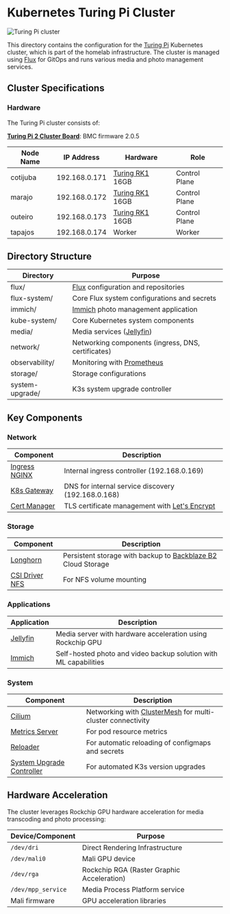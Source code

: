 # Kubernetes Turing Pi Cluster

![Turing Pi cluster](https://imgur.com/QY0BY1W)

This directory contains the configuration for the [Turing Pi](https://turingpi.com/) Kubernetes cluster, which is part of the homelab infrastructure. The cluster is managed using [Flux](https://fluxcd.io/) for GitOps and runs various media and photo management services.

## Cluster Specifications

### Hardware

The Turing Pi cluster consists of:

**[Turing Pi 2 Cluster Board](https://turingpi.com/product/turing-pi-2/)**: BMC firmware 2.0.5

| Node Name | IP Address     | Hardware                                                    | Role          |
|-----------|----------------|-------------------------------------------------------------|---------------|
| cotijuba  | 192.168.0.171  | [Turing RK1](https://turingpi.com/product/turing-rk1/) 16GB | Control Plane |
| marajo    | 192.168.0.172  | [Turing RK1](https://turingpi.com/product/turing-rk1/) 16GB | Control Plane |
| outeiro   | 192.168.0.173  | [Turing RK1](https://turingpi.com/product/turing-rk1/) 16GB | Control Plane |
| tapajos   | 192.168.0.174  | Worker                                                      | Worker        |

## Directory Structure

| Directory       | Purpose                                                           |
|-----------------|-------------------------------------------------------------------|
| flux/           | [Flux](https://fluxcd.io/) configuration and repositories         |
| flux-system/    | Core Flux system configurations and secrets                       |
| immich/         | [Immich](https://immich.app/) photo management application        |
| kube-system/    | Core Kubernetes system components                                 |
| media/          | Media services ([Jellyfin](https://jellyfin.org/))                |
| network/        | Networking components (ingress, DNS, certificates)                |
| observability/  | Monitoring with [Prometheus](https://prometheus.io/)              |
| storage/        | Storage configurations                                            |
| system-upgrade/ | K3s system upgrade controller                                     |

## Key Components

### Network

| Component                                                    | Description                                                               |
|--------------------------------------------------------------|---------------------------------------------------------------------------|
| [Ingress NGINX](https://github.com/kubernetes/ingress-nginx) | Internal ingress controller (192.168.0.169)                               |
| [K8s Gateway](https://github.com/ori-edge/k8s_gateway)       | DNS for internal service discovery (192.168.0.168)                        |
| [Cert Manager](https://cert-manager.io/)                     | TLS certificate management with [Let's Encrypt](https://letsencrypt.org/) |

### Storage

| Component                                            | Description                                                                                             |
|------------------------------------------------------|---------------------------------------------------------------------------------------------------------|
| [Longhorn](https://longhorn.io/)                     | Persistent storage with backup to [Backblaze B2](https://www.backblaze.com/cloud-storage) Cloud Storage |
| [CSI Driver NFS](https://github.com/kubernetes-csi/csi-driver-nfs) | For NFS volume mounting                                                                   |

### Applications

| Application                          | Description                                                      |
|--------------------------------------|------------------------------------------------------------------|
| [Jellyfin](https://jellyfin.org/)    | Media server with hardware acceleration using Rockchip GPU       |
| [Immich](https://immich.app/)        | Self-hosted photo and video backup solution with ML capabilities |

### System

| Component                                                                         | Description                                                                                                         |
|-----------------------------------------------------------------------------------|---------------------------------------------------------------------------------------------------------------------|
| [Cilium](https://cilium.io/)                                                      | Networking with [ClusterMesh](https://docs.cilium.io/en/stable/network/clustermesh/) for multi-cluster connectivity |
| [Metrics Server](https://github.com/kubernetes-sigs/metrics-server)               | For pod resource metrics                                                                                            |
| [Reloader](https://github.com/stakater/Reloader)                                  | For automatic reloading of configmaps and secrets                                                                   |
| [System Upgrade Controller](https://github.com/rancher/system-upgrade-controller) | For automated K3s version upgrades                                                                                  |

## Hardware Acceleration

The cluster leverages Rockchip GPU hardware acceleration for media transcoding and photo processing:

| Device/Component     | Purpose                                      |
|----------------------|----------------------------------------------|
| `/dev/dri`           | Direct Rendering Infrastructure              |
| `/dev/mali0`         | Mali GPU device                              |
| `/dev/rga`           | Rockchip RGA (Raster Graphic Acceleration)   |
| `/dev/mpp_service`   | Media Process Platform service               |
| Mali firmware        | GPU acceleration libraries                   |
